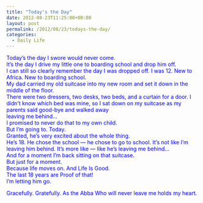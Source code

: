 ```yaml
---
title: "Today's the Day"
date: 2012-08-23T11:25:00+00:00
layout: post
permalink: /2012/08/23/todays-the-day/
categories:
  - Daily Life
---
```

<div style="color: blue;">
  Today&#8217;s the day I swore would never come.
</div>

<div style="color: blue;">
  It&#8217;s the day I drive my little one to boarding school and drop him off.
</div>

<div style="color: blue;">
  I can still so clearly remember the day I was dropped off. I was 12. New to Africa. New to boarding school.
</div>

<div style="color: blue;">
  My dad carried my old suitcase into my new room and set it down in the middle of the floor.
</div>

<div style="color: blue;">
  There were two dressers, two desks, two beds, and a curtain for a door. I didn&#8217;t know which bed was mine, so I sat down on my suitcase as my parents said good-bye and walked away
</div>

<div style="color: blue;">
  leaving me behind&#8230;
</div>

<div style="color: blue;">
  I promised to never do that to my own child.
</div>

<div style="color: blue;">
  But I&#8217;m going to. Today.
</div>

<div style="color: blue;">
  Granted, he&#8217;s very excited about the whole thing.
</div>

<div style="color: blue;">
  He&#8217;s 18. He chose the school &#8212; he chose to go to school. It&#8217;s not like I&#8217;m leaving him behind. It&#8217;s more like &#8212; like he&#8217;s leaving me behind&#8230;
</div>

<div style="color: blue;">
  And for a moment I&#8217;m back sitting on that suitcase.
</div>

<div style="color: blue;">
  But just for a moment.
</div>

<div style="color: blue;">
  Because life moves on. And Life Is Good.
</div>

<div style="color: blue;">
  The last 18 years are Proof of that!
</div>

<div style="color: blue;">
  I&#8217;m letting him go.
</div>

<span style="color: blue;">Gracefully. Gratefully. As the Abba Who will never leave me holds my heart.</span>
